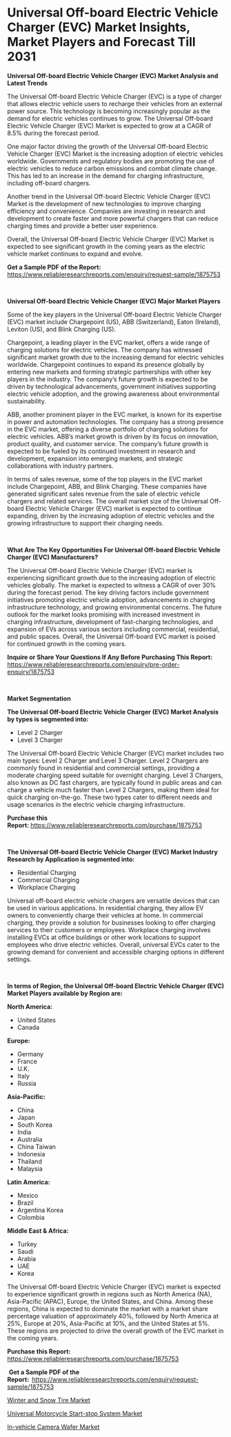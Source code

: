 <p><h1>Universal Off-board Electric Vehicle Charger (EVC) Market Insights, Market Players and Forecast Till 2031</h1></p><p><strong>Universal Off-board Electric Vehicle Charger (EVC) Market Analysis and Latest Trends</strong></p>
<p><p>The Universal Off-board Electric Vehicle Charger (EVC) is a type of charger that allows electric vehicle users to recharge their vehicles from an external power source. This technology is becoming increasingly popular as the demand for electric vehicles continues to grow. The Universal Off-board Electric Vehicle Charger (EVC) Market is expected to grow at a CAGR of 8.5% during the forecast period.</p><p>One major factor driving the growth of the Universal Off-board Electric Vehicle Charger (EVC) Market is the increasing adoption of electric vehicles worldwide. Governments and regulatory bodies are promoting the use of electric vehicles to reduce carbon emissions and combat climate change. This has led to an increase in the demand for charging infrastructure, including off-board chargers.</p><p>Another trend in the Universal Off-board Electric Vehicle Charger (EVC) Market is the development of new technologies to improve charging efficiency and convenience. Companies are investing in research and development to create faster and more powerful chargers that can reduce charging times and provide a better user experience.</p><p>Overall, the Universal Off-board Electric Vehicle Charger (EVC) Market is expected to see significant growth in the coming years as the electric vehicle market continues to expand and evolve.</p></p>
<p><strong>Get a Sample PDF of the Report:&nbsp;</strong> <a href="https://www.reliableresearchreports.com/enquiry/request-sample/1875753">https://www.reliableresearchreports.com/enquiry/request-sample/1875753</a></p>
<p>&nbsp;</p>
<p><strong>Universal Off-board Electric Vehicle Charger (EVC) Major Market Players</strong></p>
<p><p>Some of the key players in the Universal Off-board Electric Vehicle Charger (EVC) market include Chargepoint (US), ABB (Switzerland), Eaton (Ireland), Leviton (US), and Blink Charging (US).</p><p>Chargepoint, a leading player in the EVC market, offers a wide range of charging solutions for electric vehicles. The company has witnessed significant market growth due to the increasing demand for electric vehicles worldwide. Chargepoint continues to expand its presence globally by entering new markets and forming strategic partnerships with other key players in the industry. The company’s future growth is expected to be driven by technological advancements, government initiatives supporting electric vehicle adoption, and the growing awareness about environmental sustainability.</p><p>ABB, another prominent player in the EVC market, is known for its expertise in power and automation technologies. The company has a strong presence in the EVC market, offering a diverse portfolio of charging solutions for electric vehicles. ABB’s market growth is driven by its focus on innovation, product quality, and customer service. The company’s future growth is expected to be fueled by its continued investment in research and development, expansion into emerging markets, and strategic collaborations with industry partners.</p><p>In terms of sales revenue, some of the top players in the EVC market include Chargepoint, ABB, and Blink Charging. These companies have generated significant sales revenue from the sale of electric vehicle chargers and related services. The overall market size of the Universal Off-board Electric Vehicle Charger (EVC) market is expected to continue expanding, driven by the increasing adoption of electric vehicles and the growing infrastructure to support their charging needs.</p></p>
<p>&nbsp;</p>
<p><strong>What Are The Key Opportunities For Universal Off-board Electric Vehicle Charger (EVC) Manufacturers?</strong></p>
<p><p>The Universal Off-board Electric Vehicle Charger (EVC) market is experiencing significant growth due to the increasing adoption of electric vehicles globally. The market is expected to witness a CAGR of over 30% during the forecast period. The key driving factors include government initiatives promoting electric vehicle adoption, advancements in charging infrastructure technology, and growing environmental concerns. The future outlook for the market looks promising with increased investment in charging infrastructure, development of fast-charging technologies, and expansion of EVs across various sectors including commercial, residential, and public spaces. Overall, the Universal Off-board EVC market is poised for continued growth in the coming years.</p></p>
<p><strong>Inquire or Share Your Questions If Any Before Purchasing This Report:</strong> <a href="https://www.reliableresearchreports.com/enquiry/pre-order-enquiry/1875753">https://www.reliableresearchreports.com/enquiry/pre-order-enquiry/1875753</a></p>
<p>&nbsp;</p>
<p><strong>Market Segmentation</strong></p>
<p><strong>The Universal Off-board Electric Vehicle Charger (EVC) Market Analysis by types is segmented into:</strong></p>
<p><ul><li>Level 2 Charger</li><li>Level 3 Charger</li></ul></p>
<p><p>The Universal Off-board Electric Vehicle Charger (EVC) market includes two main types: Level 2 Charger and Level 3 Charger. Level 2 Chargers are commonly found in residential and commercial settings, providing a moderate charging speed suitable for overnight charging. Level 3 Chargers, also known as DC fast chargers, are typically found in public areas and can charge a vehicle much faster than Level 2 Chargers, making them ideal for quick charging on-the-go. These two types cater to different needs and usage scenarios in the electric vehicle charging infrastructure.</p></p>
<p><strong>Purchase this Report:&nbsp;</strong><a href="https://www.reliableresearchreports.com/purchase/1875753">https://www.reliableresearchreports.com/purchase/1875753</a></p>
<p>&nbsp;</p>
<p><strong>The Universal Off-board Electric Vehicle Charger (EVC) Market Industry Research by Application is segmented into:</strong></p>
<p><ul><li>Residential Charging</li><li>Commercial Charging</li><li>Workplace Charging</li></ul></p>
<p><p>Universal off-board electric vehicle chargers are versatile devices that can be used in various applications. In residential charging, they allow EV owners to conveniently charge their vehicles at home. In commercial charging, they provide a solution for businesses looking to offer charging services to their customers or employees. Workplace charging involves installing EVCs at office buildings or other work locations to support employees who drive electric vehicles. Overall, universal EVCs cater to the growing demand for convenient and accessible charging options in different settings.</p></p>
<p>&nbsp;</p>
<p><strong>In terms of Region, the Universal Off-board Electric Vehicle Charger (EVC) Market Players available by Region are:</strong></p>
<p>
    <p> <strong> North America: </strong>
        <ul>
            <li>United States</li>
            <li>Canada</li>
        </ul>
        </p> 
    <p> <strong> Europe: </strong>
        <ul>
            <li>Germany</li>
            <li>France</li>
            <li>U.K.</li>
            <li>Italy</li>
            <li>Russia</li>
        </ul>
        </p> 
    <p> <strong> Asia-Pacific: </strong>
        <ul>
            <li>China</li>
            <li>Japan</li>
            <li>South Korea</li>
            <li>India</li>
            <li>Australia</li>
            <li>China Taiwan</li>
            <li>Indonesia</li>
            <li>Thailand</li>
            <li>Malaysia</li>
        </ul>
        </p> 
    <p> <strong> Latin America: </strong>
        <ul>
            <li>Mexico</li>
            <li>Brazil</li>
            <li>Argentina Korea</li>
            <li>Colombia</li>
        </ul>
        </p> 
    <p> <strong> Middle East & Africa: </strong>
        <ul>
            <li>Turkey</li>
            <li>Saudi</li>
            <li>Arabia</li>
            <li>UAE</li>
            <li>Korea</li>
        </ul>
    </p>
    </p>
<p><p>The Universal Off-board Electric Vehicle Charger (EVC) market is expected to experience significant growth in regions such as North America (NA), Asia-Pacific (APAC), Europe, the United States, and China. Among these regions, China is expected to dominate the market with a market share percentage valuation of approximately 40%, followed by North America at 25%, Europe at 20%, Asia-Pacific at 10%, and the United States at 5%. These regions are projected to drive the overall growth of the EVC market in the coming years.</p></p>
<p><strong>Purchase this Report: </strong><a href="https://www.reliableresearchreports.com/purchase/1875753">https://www.reliableresearchreports.com/purchase/1875753</a></p>
<p>&nbsp;<strong>Get a Sample PDF of the Report:&nbsp;&nbsp;</strong><a href="https://www.reliableresearchreports.com/enquiry/request-sample/1875753">https://www.reliableresearchreports.com/enquiry/request-sample/1875753</a></p>
<p><strong></strong></p>
<p><p><a href="https://github.com/jodemen/Market-Research-Report-List-1/blob/main/winter-and-snow-tire-market.md">Winter and Snow Tire Market</a></p><p><a href="https://github.com/Sarissaschmalingtr6fz2739/Market-Research-Report-List-1/blob/main/universal-motorcycle-start-stop-system-market.md">Universal Motorcycle Start-stop System Market</a></p><p><a href="https://github.com/jj19131/Market-Research-Report-List-1/blob/main/in-vehicle-camera-wafer-market.md">In-vehicle Camera Wafer Market</a></p></p>